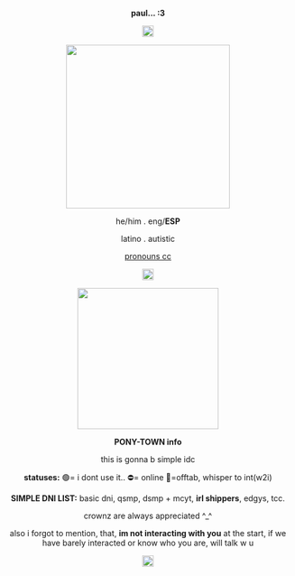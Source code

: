 <p align=Center><b>paul... :3</b></p>
<p align=center><img src="https://64.media.tumblr.com/7bb13b95d780a7e331a96db074358155/996c602d7e7167da-37/s250x400/2ef2b1b92650dfe49a8a224e37fd21f0cd4b4df1.gifv" height="20"/></p>
<p align=center><img src="https://i.pinimg.com/564x/2b/64/49/2b64495283ba919250875fb6bab52f62.jpg" height="290"/></p>
<p align=Center>he/him . eng/<b>ESP</b> </p>
<p align=Center> latino . autistic </p>
<p align=Center> <a href="https://pronouns.cc/@paul" rel="" target="nofollow noopener _blank">pronouns cc</a> </p>
<p align=center><img src="https://64.media.tumblr.com/7bb13b95d780a7e331a96db074358155/996c602d7e7167da-37/s250x400/2ef2b1b92650dfe49a8a224e37fd21f0cd4b4df1.gifv" height="20"/></p>
<p align=center><img src="https://files.catbox.moe/4prmy4.png" height="250"/></p>
<p align=Center><b>PONY-TOWN info</b></p>
<p align=Center>this is gonna b simple idc</p>
<p align=Center><b>statuses:</b>
🟢= i dont use it..
⛔= online
🌙=offtab, whisper to int(w2i)</p>
<p align=Center><b>SIMPLE DNI LIST:</b>
basic dni, qsmp, dsmp + mcyt, <b>irl shippers</b>, edgys, tcc.</p>
<p align=Center>crownz are always appreciated ^_^</p>
<p align=Center>also i forgot to mention, that, <b>im not interacting with you</b> at the start, if we have barely interacted or know who you are, will talk w u</p>
<p align=center><img src="https://64.media.tumblr.com/7bb13b95d780a7e331a96db074358155/996c602d7e7167da-37/s250x400/2ef2b1b92650dfe49a8a224e37fd21f0cd4b4df1.gifv" height="20"/></p>
